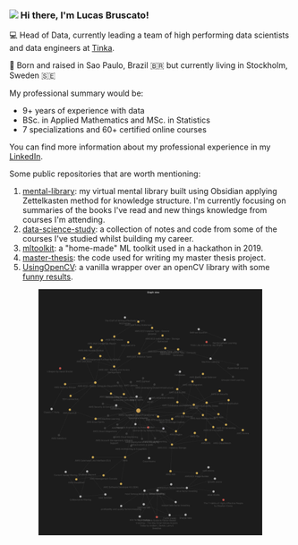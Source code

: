 ### <img src="https://media.giphy.com/media/hvRJCLFzcasrR4ia7z/giphy.gif" width="30px"> Hi there, I'm Lucas Bruscato!

💻 Head of Data, currently leading a team of high performing data scientists and data engineers at [Tinka](https://www.tinka.com/).

📍 Born and raised in Sao Paulo, Brazil 🇧🇷 but currently living in Stockholm, Sweden 🇸🇪

My professional summary would be:
- 9+ years of experience with data
- BSc. in Applied Mathematics and MSc. in Statistics
- 7 specializations and 60+ certified online courses

You can find more information about my professional experience in my [LinkedIn](https://www.linkedin.com/in/lucasbruscato/).

Some public repositories that are worth mentioning:

1. [mental-library](https://github.com/lucasbruscato/mental-library): my virtual mental library built using Obsidian applying Zettelkasten method for knowledge structure. I'm currently focusing on summaries of the books I've read and new things knowledge from courses I'm attending.
2. [data-science-study](https://github.com/lucasbruscato/data-science-study): a collection of notes and code from some of the courses I've studied whilst building my career.
3. [mltoolkit](https://github.com/lucasbruscato/mltoolkit): a "home-made" ML toolkit used in a hackathon in 2019.
4. [master-thesis](https://github.com/lucasbruscato/master-thesis): the code used for writing my master thesis project.
5. [UsingOpenCV](https://github.com/lucasbruscato/UsingOpenCV): a vanilla wrapper over an openCV library with some [funny results](https://github.com/lucasbruscato/UsingOpenCV/blob/master/output_images/2.png).

<p align="center">
  <img src="https://github.com/lucasbruscato/lucasbruscato/blob/main/img/obsidian.png" width="400px" height="auto" />
</p>
